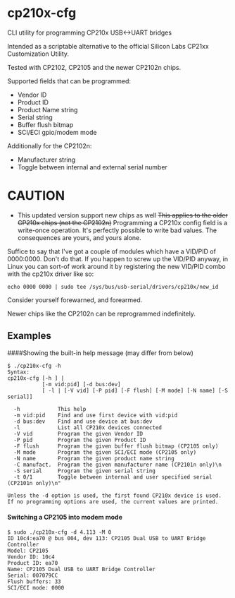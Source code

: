 # cp210x-cfg
CLI utility for programming CP210x USB&lt;-&gt;UART bridges

Intended as a scriptable alternative to the official Silicon Labs CP21xx Customization Utility.

Tested with CP2102, CP2105 and the newer CP2102n chips.

Supported fields that can be programmed:
  - Vendor ID
  - Product ID
  - Product Name string
  - Serial string
  - Buffer flush bitmap
  - SCI/ECI gpio/modem mode

Additionally for the CP2102n:
  - Manufacturer string
  - Toggle between internal and external serial number

# CAUTION
- This updated version support new chips as well
~~This applies to the older CP210x chips (not the CP2102n)~~
Programming a CP210x config field is a write-once operation. It's perfectly possible to write bad values.
The consequences are yours, and yours alone.


Suffice to say that I've got a couple of modules which have a VID/PID of 0000:0000. Don't do that.
If you happen to screw up the VID/PID anyway, in Linux you can sort-of work around it by registering the
new VID/PID combo with the cp210x driver like so:

```
echo 0000 0000 | sudo tee /sys/bus/usb-serial/drivers/cp210x/new_id
```
Consider yourself forewarned, and forearmed.

Newer chips like the CP2102n can be reprogrammed indefinitely.

## Examples
####Showing the built-in help message (may differ from below)
```
$ ./cp210x-cfg -h
Syntax:
cp210x-cfg [-h ] |
           [-m vid:pid] [-d bus:dev]
           [ -l | [-V vid] [-P pid] [-F flush] [-M mode] [-N name] [-S serial]]

  -h            This help
  -m vid:pid    Find and use first device with vid:pid
  -d bus:dev    Find and use device at bus:dev
  -l            List all CP210x devices connected
  -V vid        Program the given Vendor ID
  -P pid        Program the given Product ID
  -F flush      Program the given buffer flush bitmap (CP2105 only)
  -M mode       Program the given SCI/ECI mode (CP2105 only)
  -N name       Program the given product name string
  -C manufact.  Program the given manufacturer name (CP2101n only)\n
  -S serial     Program the given serial string
  -t 0/1        Toggle between internal and user specified serial (CP2101n only)\n"

Unless the -d option is used, the first found CP210x device is used.
If no programming options are used, the current values are printed.
```

#### Switching a CP2105 into modem mode
```
$ sudo ./cp210x-cfg -d 4.113 -M 0
ID 10c4:ea70 @ bus 004, dev 113: CP2105 Dual USB to UART Bridge Controller
Model: CP2105
Vendor ID: 10c4
Product ID: ea70
Name: CP2105 Dual USB to UART Bridge Controller
Serial: 007079CC
Flush buffers: 33
SCI/ECI mode: 0000

```
